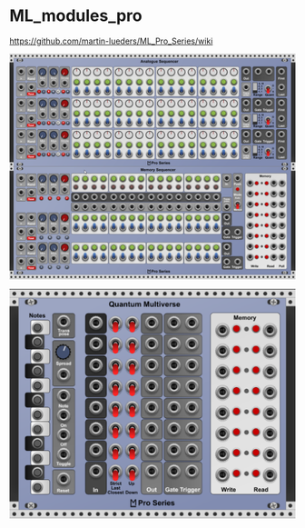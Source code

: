 # ML_modules_pro

https://github.com/martin-lueders/ML_Pro_Series/wiki

![Quantum Multiverse](https://github.com/martin-lueders/ML_Pro_Series/blob/master/Screenshots/Sequencer_Pack.png)

![Quantum Multiverse](https://github.com/martin-lueders/ML_Pro_Series/blob/master/Screenshots/Quantum_Universe.png)

